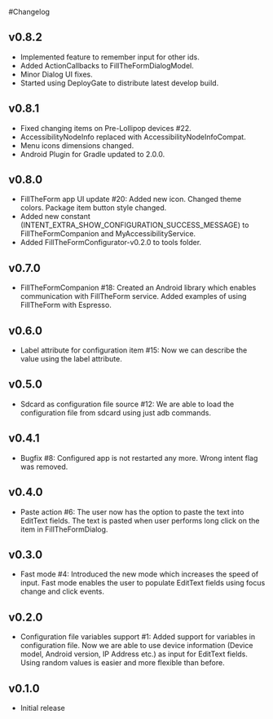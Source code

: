 #Changelog

## v0.8.2
- Implemented feature to remember input for other ids.
- Added ActionCallbacks to FillTheFormDialogModel.
- Minor Dialog UI fixes.
- Started using DeployGate to distribute latest develop build.

## v0.8.1
- Fixed changing items on Pre-Lollipop devices #22.
- AccessibilityNodeInfo replaced with AccessibilityNodeInfoCompat.
- Menu icons dimensions changed.
- Android Plugin for Gradle updated to 2.0.0.

## v0.8.0
- FillTheForm app UI update #20: Added new icon. Changed theme colors. Package item button style changed.
- Added new constant (INTENT_EXTRA_SHOW_CONFIGURATION_SUCCESS_MESSAGE) to FillTheFormCompanion and MyAccessibilityService.
- Added FillTheFormConfigurator-v0.2.0 to tools folder.

## v0.7.0
- FillTheFormCompanion #18: Created an Android library which enables communication with FillTheForm service. Added examples of using FillTheForm with Espresso.

## v0.6.0
- Label attribute for configuration item #15: Now we can describe the value using the label attribute.

## v0.5.0
- Sdcard as configuration file source #12: We are able to load the configuration file from sdcard using just adb commands.

## v0.4.1
- Bugfix #8: Configured app is not restarted any more. Wrong intent flag was removed.

## v0.4.0
- Paste action #6: The user now has the option to paste the text into EditText fields. The text is pasted when user performs long click on the item in FillTheFormDialog.

## v0.3.0
- Fast mode #4: Introduced the new mode which increases the speed of input. Fast mode enables the user to populate EditText fields using focus change and click events.

## v0.2.0
- Configuration file variables support #1: Added support for variables in configuration file. Now we are able to use device information (Device model, Android version, IP Address etc.) as input for EditText fields. Using random values is easier and more flexible than before.

## v0.1.0
- Initial release